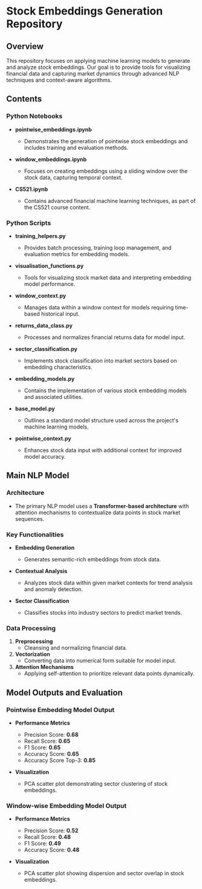 # Stock Embeddings Generation Repository

## Overview
This repository focuses on applying machine learning models to generate and analyze stock embeddings. Our goal is to provide tools for visualizing financial data and capturing market dynamics through advanced NLP techniques and context-aware algorithms.

## Contents

### Python Notebooks

- **pointwise_embeddings.ipynb**
  - Demonstrates the generation of pointwise stock embeddings and includes training and evaluation methods.

- **window_embeddings.ipynb**
  - Focuses on creating embeddings using a sliding window over the stock data, capturing temporal context.

- **CS521.ipynb**
  - Contains advanced financial machine learning techniques, as part of the CS521 course content.

### Python Scripts

- **training_helpers.py**
  - Provides batch processing, training loop management, and evaluation metrics for embedding models.

- **visualisation_functions.py**
  - Tools for visualizing stock market data and interpreting embedding model performance.

- **window_context.py**
  - Manages data within a window context for models requiring time-based historical input.

- **returns_data_class.py**
  - Processes and normalizes financial returns data for model input.

- **sector_classification.py**
  - Implements stock classification into market sectors based on embedding characteristics.

- **embedding_models.py**
  - Contains the implementation of various stock embedding models and associated utilities.

- **base_model.py**
  - Outlines a standard model structure used across the project's machine learning models.

- **pointwise_context.py**
  - Enhances stock data input with additional context for improved model accuracy.

## Main NLP Model

### Architecture
- The primary NLP model uses a **Transformer-based architecture** with attention mechanisms to contextualize data points in stock market sequences.

### Key Functionalities

- **Embedding Generation**
  - Generates semantic-rich embeddings from stock data.

- **Contextual Analysis**
  - Analyzes stock data within given market contexts for trend analysis and anomaly detection.

- **Sector Classification**
  - Classifies stocks into industry sectors to predict market trends.

### Data Processing

1. **Preprocessing**
   - Cleansing and normalizing financial data.
2. **Vectorization**
   - Converting data into numerical form suitable for model input.
3. **Attention Mechanisms**
   - Applying self-attention to prioritize relevant data points dynamically.

## Model Outputs and Evaluation

### Pointwise Embedding Model Output

- **Performance Metrics**
  - Precision Score: **0.68**
  - Recall Score: **0.65**
  - F1 Score: **0.65**
  - Accuracy Score: **0.65**
  - Accuracy Score Top-3: **0.85**

- **Visualization**
  - PCA scatter plot demonstrating sector clustering of stock embeddings.

### Window-wise Embedding Model Output

- **Performance Metrics**
  - Precision Score: **0.52**
  - Recall Score: **0.48**
  - F1 Score: **0.49**
  - Accuracy Score: **0.48**

- **Visualization**
  - PCA scatter plot showing dispersion and sector overlap in stock embeddings.

